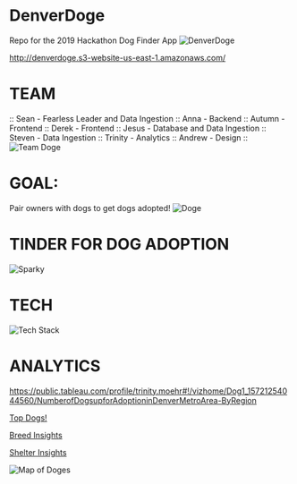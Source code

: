 # DenverDoge
Repo for the 2019 Hackathon Dog Finder App
![DenverDoge](https://i.imgur.com/wQljxLc.jpg)

http://denverdoge.s3-website-us-east-1.amazonaws.com/

# TEAM
:: Sean - Fearless Leader and Data Ingestion ::
Anna - Backend :: 
Autumn - Frontend ::
Derek - Frontend ::
Jesus - Database and Data Ingestion :: 
Steven - Data Ingestion ::
Trinity - Analytics ::
Andrew - Design ::
![Team Doge](https://i.imgur.com/nv3j8pr.jpg)


# GOAL: 
Pair owners with dogs to get dogs adopted!
![Doge](https://i.imgur.com/KHnMLFk.jpg)


# TINDER FOR DOG ADOPTION
![Sparky](https://i.imgur.com/ci9SHIu.jpg)

# TECH
![Tech Stack](https://i.imgur.com/tZvEAVu.png)

# ANALYTICS
https://public.tableau.com/profile/trinity.moehr#!/vizhome/Dog1_15721254044560/NumberofDogsupforAdoptioninDenverMetroArea-ByRegion

[Top Dogs!](https://public.tableau.com/profile/trinity.moehr#!/vizhome/Dog1_15721254044560/TopDogs)

[Breed Insights](https://public.tableau.com/profile/trinity.moehr#!/vizhome/Dog1_15721254044560/BreedInsights)

[Shelter Insights](https://public.tableau.com/profile/trinity.moehr#!/vizhome/Dog1_15721254044560/ShelterInsights)

![Map of Doges](https://i.imgur.com/OfiD051.png)
